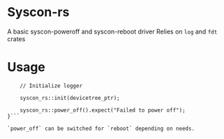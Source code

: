 # Syscon-rs
A basic syscon-poweroff and syscon-reboot driver
Relies on `log` and `fdt` crates

# Usage
```extern "C" fn kmain(_hartid: u64, devicetree_ptr: *const u8) {
    // Initialize logger
    
    syscon_rs::init(devicetree_ptr);
    
    syscon_rs::power_off().expect("Failed to power off");
}```

`power_off` can be switched for `reboot` depending on needs.
